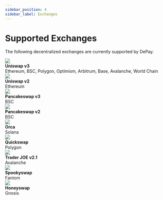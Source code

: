 ```yaml
---
sidebar_position: 4
sidebar_label: Exchanges
---
```


# Supported Exchanges

The following decentralized exchanges are currently supported by DePay.

<div className="col-12 col-md-6 pt-4">

  <div className="pb-1 pt-4">
    <div className="d-flex">
      <div className="text-center position-relative pe-2" style={{width: "2.3rem"}}>
        <img style={{ width: '1.8rem', height: '1.8rem', position: 'relative', top: '0.1rem' }} src="/docs/img/exchanges/uniswap.svg"/>
      </div>
      <div className="ps-3">
        <div className="text-light"><strong>Uniswap v3</strong></div>
        <div className="text-light">Ethereum, BSC, Polygon, Optimism, Arbitrum, Base, Avalanche, World Chain</div>
      </div>
    </div>
  </div>

  <div className="pb-1 pt-4">
    <div className="d-flex">
      <div className="text-center position-relative pe-2" style={{width: "2.3rem"}}>
        <img style={{ width: '1.8rem', height: '1.8rem', position: 'relative', top: '0.1rem' }} src="/docs/img/exchanges/uniswap.svg"/>
      </div>
      <div className="ps-3">
        <div className="text-light"><strong>Uniswap v2</strong></div>
        <div className="text-light">Ethereum</div>
      </div>
    </div>
  </div>

  <div className="pb-1 pt-4">
    <div className="d-flex">
      <div className="text-center position-relative pe-2" style={{width: "2.3rem"}}>
        <img style={{ width: '1.8rem', height: '1.8rem', position: 'relative', top: '0.1rem' }} src="/docs/img/exchanges/pancakeswap.svg"/>
      </div>
      <div className="ps-3">
        <div className="text-light"><strong>Pancakeswap v3</strong></div>
        <div className="text-light">BSC</div>
      </div>
    </div>
  </div>

  <div className="pb-1 pt-4">
    <div className="d-flex">
      <div className="text-center position-relative pe-2" style={{width: "2.3rem"}}>
        <img style={{ width: '1.8rem', height: '1.8rem', position: 'relative', top: '0.1rem' }} src="/docs/img/exchanges/pancakeswap.svg"/>
      </div>
      <div className="ps-3">
        <div className="text-light"><strong>Pancakeswap v2</strong></div>
        <div className="text-light">BSC</div>
      </div>
    </div>
  </div>

  <div className="pb-1 pt-4">
    <div className="d-flex">
      <div className="text-center position-relative pe-2" style={{width: "2.3rem"}}>
        <img style={{ width: '1.8rem', height: '1.8rem', position: 'relative', top: '0.1rem' }} src="/docs/img/exchanges/orca.svg"/>
      </div>
      <div className="ps-3">
        <div className="text-light"><strong>Orca</strong></div>
        <div className="text-light">Solana</div>
      </div>
    </div>
  </div>

  <div className="pb-1 pt-4">
    <div className="d-flex">
      <div className="text-center position-relative pe-2" style={{width: "2.3rem"}}>
        <img style={{ width: '1.8rem', height: '1.8rem', position: 'relative', top: '0.1rem' }} src="/docs/img/exchanges/quickswap.svg"/>
      </div>
      <div className="ps-3">
        <div className="text-light"><strong>Quickswap</strong></div>
        <div className="text-light">Polygon</div>
      </div>
    </div>
  </div>

  <div className="pb-1 pt-4">
    <div className="d-flex">
      <div className="text-center position-relative pe-2" style={{width: "2.3rem"}}>
        <img style={{ width: '1.8rem', height: '1.8rem', position: 'relative', top: '0.1rem' }} src="/docs/img/exchanges/traderjoe.svg"/>
      </div>
      <div className="ps-3">
        <div className="text-light"><strong>Trader JOE v2.1</strong></div>
        <div className="text-light">Avalanche</div>
      </div>
    </div>
  </div>

  <div className="pb-1 pt-4">
    <div className="d-flex">
      <div className="text-center position-relative pe-2" style={{width: "2.3rem"}}>
        <img style={{ width: '1.8rem', height: '1.8rem', position: 'relative', top: '0.1rem' }} src="/docs/img/exchanges/spookyswap.svg"/>
      </div>
      <div className="ps-3">
        <div className="text-light"><strong>Spookyswap</strong></div>
        <div className="text-light">Fantom</div>
      </div>
    </div>
  </div>

  <div className="pb-1 pt-4">
    <div className="d-flex">
      <div className="text-center position-relative pe-2" style={{width: "2.3rem"}}>
        <img style={{ width: '1.8rem', height: '1.8rem', position: 'relative', top: '0.1rem' }} src="/docs/img/exchanges/honeyswap.svg"/>
      </div>
      <div className="ps-3">
        <div className="text-light"><strong>Honeyswap</strong></div>
        <div className="text-light">Gnosis</div>
      </div>
    </div>
  </div>

</div>
